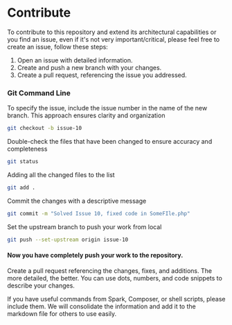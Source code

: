 
# Contribute
To contribute to this repository and extend its architectural capabilities or you find an issue, even if it's not very important/critical, please feel free to create an issue, follow these steps:

1. Open an issue with detailed information.
2. Create and push a new branch with your changes.
3. Create a pull request, referencing the issue you addressed.


### Git Command Line
To specify the issue, include the issue number in the name of the new branch. This approach ensures clarity and organization
```bash
git checkout -b issue-10
```

Double-check the files that have been changed to ensure accuracy and completeness
```bash
git status
```
Adding all the changed files to the list
```bash
git add .
```
Commit the changes with a descriptive message
```bash
git commit -m "Solved Issue 10, fixed code in SomeFIle.php"
```
Set the upstream branch to push your work from local
```bash
git push --set-upstream origin issue-10
```
#### Now you have completely push your work to the repository.
Create a pull request referencing the changes, fixes, and additions. The more detailed, the better. You can use dots, numbers, and code snippets to describe your changes. 

If you have useful commands from Spark, Composer, or shell scripts, please include them. We will consolidate the information and add it to the markdown file for others to use easily.
